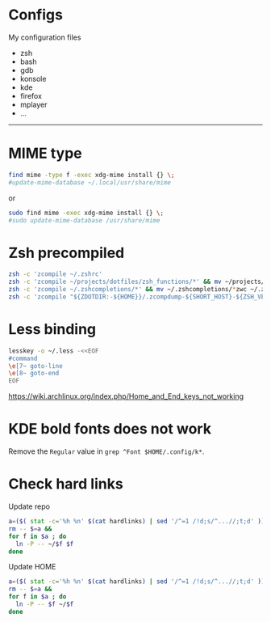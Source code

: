 Configs
=======

My configuration files

 * zsh
 * bash
 * gdb
 * konsole
 * kde
 * firefox
 * mplayer
 * ...

-----


MIME type
=========

```bash
find mime -type f -exec xdg-mime install {} \;
#update-mime-database ~/.local/usr/share/mime
```

or

```bash
sudo find mime -exec xdg-mime install {} \;
#sudo update-mime-database /usr/share/mime
```


Zsh precompiled
===============

```zsh
zsh -c 'zcompile ~/.zshrc'
zsh -c 'zcompile ~/projects/dotfiles/zsh_functions/*' && mv ~/projects/dotfiles/zsh_functions/*zwc ~/projects/dotfiles/zsh_functions.zwc
zsh -c 'zcompile ~/.zshcompletions/*' && mv ~/.zshcompletions/*zwc ~/.zshcompletions.zwc
zsh -c 'zcompile "${ZDOTDIR:-${HOME}}/.zcompdump-${SHORT_HOST}-${ZSH_VERSION}"'
```


Less binding
============

```bash
lesskey -o ~/.less -<<EOF
#command
\e[7~ goto-line
\e[8~ goto-end
EOF
```

https://wiki.archlinux.org/index.php/Home_and_End_keys_not_working


KDE bold fonts does not work
============================

Remove the `Regular` value in `grep ^Font $HOME/.config/k*`.


Check hard links
================

Update repo

```zsh
a=($( stat -c='%h %n' $(cat hardlinks) | sed '/^=1 /!d;s/^...//;t;d' )) &&
rm -- $=a &&
for f in $a ; do
  ln -P -- ~/$f $f
done
```

Update HOME

```zsh
a=($( stat -c='%h %n' $(cat hardlinks) | sed '/^=1 /!d;s/^...//;t;d' )) &&
rm -- $=a &&
for f in $a ; do
  ln -P -- $f ~/$f
done
```
